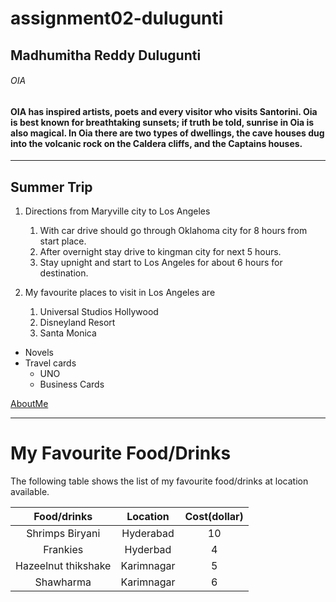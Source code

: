 # assignment02-dulugunti

## Madhumitha Reddy Dulugunti
###### OIA
#### OIA has inspired **artists**, __poets__ and every visitor who visits Santorini. Oia is best known for breathtaking sunsets; if truth be told, sunrise in Oia is also magical. In Oia there are two types of dwellings, the cave houses dug into the volcanic rock on the Caldera cliffs, and the Captains houses. 

---
## Summer Trip

1. Directions from Maryville city to Los Angeles
    1. With car drive should go through Oklahoma city for 8 hours from start place.
    2. After overnight stay drive to kingman city for next 5 hours.
    3. Stay upnight and start to Los Angeles for about 6 hours for destination.

2. My favourite places to visit in Los Angeles are
    1. Universal Studios Hollywood
    2. Disneyland Resort
    3. Santa Monica

* Novels
* Travel cards
    * UNO
    * Business Cards

[AboutMe](https://github.com/s545252/assignment02-dulugunti/blob/main/AboutMe.md)

---
# My Favourite Food/Drinks

The following table shows the list of my favourite food/drinks at location available.

| **Food/drinks**          | **Location** | **Cost(dollar)**|
|:----------------:| :------------: | :------: |
| Shrimps Biryani   | Hyderabad | 10 |
| Frankies | Hyderbad | 4 |
| Hazeelnut thikshake| Karimnagar | 5|
|Shawharma | Karimnagar | 6 |

